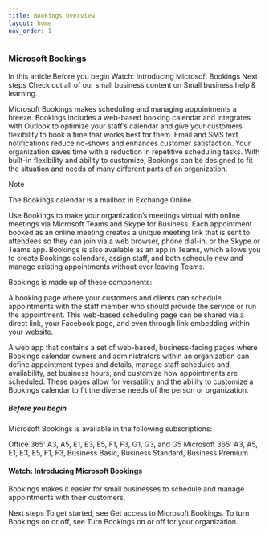 ```yaml
---
title: Bookings Overview
layout: home
nav_order: 1
---
```

### Microsoft Bookings ###
In this article
Before you begin
Watch: Introducing Microsoft Bookings
Next steps
Check out all of our small business content on Small business help & learning.

Microsoft Bookings makes scheduling and managing appointments a breeze. Bookings includes a web-based booking calendar and integrates with Outlook to optimize your staff’s calendar and give your customers flexibility to book a time that works best for them. Email and SMS text notifications reduce no-shows and enhances customer satisfaction. Your organization saves time with a reduction in repetitive scheduling tasks. With built-in flexibility and ability to customize, Bookings can be designed to fit the situation and needs of many different parts of an organization.

 Note

The Bookings calendar is a mailbox in Exchange Online.

Use Bookings to make your organization’s meetings virtual with online meetings via Microsoft Teams and Skype for Business. Each appointment booked as an online meeting creates a unique meeting link that is sent to attendees so they can join via a web browser, phone dial-in, or the Skype or Teams app. Bookings is also available as an app in Teams, which allows you to create Bookings calendars, assign staff, and both schedule new and manage existing appointments without ever leaving Teams.

Bookings is made up of these components:

A booking page where your customers and clients can schedule appointments with the staff member who should provide the service or run the appointment. This web-based scheduling page can be shared via a direct link, your Facebook page, and even through link embedding within your website.

A web app that contains a set of web-based, business-facing pages where Bookings calendar owners and administrators within an organization can define appointment types and details, manage staff schedules and availability, set business hours, and customize how appointments are scheduled. These pages allow for versatility and the ability to customize a Bookings calendar to fit the diverse needs of the person or organization.

##### Before you begin ####
Microsoft Bookings is available in the following subscriptions:

Office 365: A3, A5, E1, E3, E5, F1, F3, G1, G3, and G5
Microsoft 365: A3, A5, E1, E3, E5, F1, F3, Business Basic, Business Standard, Business Premium

#### Watch: Introducing Microsoft Bookings #####

Bookings makes it easier for small businesses to schedule and manage appointments with their customers.

Next steps
To get started, see Get access to Microsoft Bookings. To turn Bookings on or off, see Turn Bookings on or off for your organization.
